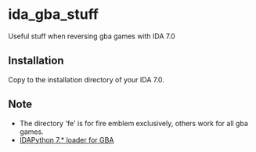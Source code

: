 # ida_gba_stuff
Useful stuff when reversing gba games with IDA 7.0

## Installation
Copy to the installation directory of your IDA 7.0.

## Note
- The directory 'fe' is for fire emblem exclusively, others work for all gba games.
- [IDAPython 7.* loader for GBA](https://github.com/laqieer/ida_gba_stuff/issues/1)
